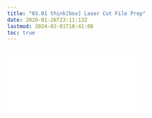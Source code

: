 ```yaml
---
title: "03.01 think[box] Laser Cut File Prep"
date: 2020-01-26T23:11:13Z
lastmod: 2024-02-01T10:41:08
toc: true
---
```


![Link to included file content](../../../../digital-fabrication/laser-cutting/thinkbox-laser-cut-file-prep.md)
